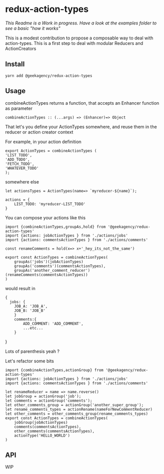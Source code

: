 # redux-action-types

*This Readme is a Work in progress.
Have a look at the examples folder to see a basic "how it works"*

This is a modest contribution to propose a composable way to deal with action-types. This is a first step to deal with modular Reducers and ActionCreators



## Install

    yarn add @geekagency/redux-action-types


## Usage
combineActionTypes returns a function, that accepts an Enhancer function as parameter

    combineActionTypes :: (...args) => (Enhancer)=> Object

That let's you define your ActionTypes somewhere, and reuse them in the reducer or action creator context

For example, in your action definition

    export ActionTypes = combineActionTypes (
    'LIST_TODO',
    'ADD_TODO',
    'FETCH_TODO',
    'WHATEVER_TODO'
    );


somewhere else


    let actionsTypes = ActionTypes(name=> `myreducer-${name}`);

	actions = {
		LIST_TODO: 'myreducer-LIST_TODO'
	}


You can compose your actions like this

	import {combineActionTypes,groupAs,hold} from '@geekagency/redux-action-types'
    import {actions: jobActionTypes } from './actions/jobs'
    import {actions: commentsActionTypes } from './actions/comments'

	const renameComments = hold(x=> x+'_hey_its_not_the_same')

	export const ActionTypes = combineActionTypes(
		groupAs('jobs')(jobActionTypes)
		groupAs('comments')(commentsActionTypes),
		groupAs('another_comment_reducer')(renameComments(commentsActionTypes))
	)

would result in


    {
      jobs: {
  	    JOB_A: 'JOB_A',
  	    JOB_B: 'JOB_B'
  		}
    	comments:{
    		ADD_COMMENT: 'ADD_COMMENT',
    		...etc...
    	}
  }


Lots of parenthesis yeah ?

Let's refactor some bits

    import {combineActionTypes,actionGroup} from '@geekagency/redux-action-types'
    import {actions: jobActionTypes } from './actions/jobs'
    import {actions: commentsActionTypes } from './actions/comments'

	let renameReducer = name => name.reverse()
	let jobGroup = actionGroup('job');
	let comments = actionGroup('comments');
	let other_comments_group = actionGroup('another_super_group');
	let rename_comments_types = actionRename(nameForNewCommentReducer)
	let other_comments = other_comments_group(rename_comments_types)
	export const ActionTypes = combineActionTypes(
		jobGroup(jobActionTypes)
		comments(commentsActionTypes),
		other_comments(commentsActionTypes),
		actionType('HELLO_WORLD')
	)

## API

WIP
